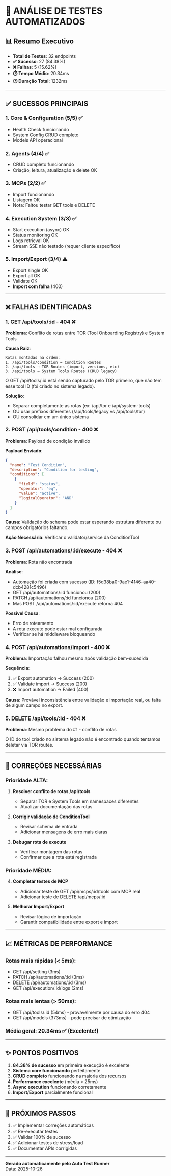 # 🧠 ANÁLISE DE TESTES AUTOMATIZADOS

## 📊 Resumo Executivo

- **Total de Testes**: 32 endpoints
- **✅ Sucesso**: 27 (84.38%)
- **❌ Falhas**: 5 (15.62%)
- **⏱️ Tempo Médio**: 20.34ms
- **🕐 Duração Total**: 1232ms

---

## ✅ SUCESSOS PRINCIPAIS

### 1. Core & Configuration (5/5) ✅
- Health Check funcionando
- System Config CRUD completo
- Models API operacional

### 2. Agents (4/4) ✅
- CRUD completo funcionando
- Criação, leitura, atualização e delete OK

### 3. MCPs (2/2) ✅
- Import funcionando
- Listagem OK
- Nota: Faltou testar GET tools e DELETE

### 4. Execution System (3/3) ✅
- Start execution (async) OK
- Status monitoring OK
- Logs retrieval OK
- Stream SSE não testado (requer cliente específico)

### 5. Import/Export (3/4) ⚠️
- Export single OK
- Export all OK
- Validate OK
- **Import com falha** (400)

---

## ❌ FALHAS IDENTIFICADAS

### 1. GET /api/tools/:id - 404 ❌
**Problema**: Conflito de rotas entre TOR (Tool Onboarding Registry) e System Tools

**Causa Raiz**:
```
Rotas montadas na ordem:
1. /api/tools/condition → Condition Routes
2. /api/tools → TOR Routes (import, versions, etc)
3. /api/tools → System Tools Routes (CRUD legacy)
```

O GET /api/tools/:id está sendo capturado pelo TOR primeiro, que não tem esse tool ID (foi criado no sistema legado).

**Solução**: 
- Separar completamente as rotas (ex: /api/tor e /api/system-tools)
- OU usar prefixos diferentes (/api/tools/legacy vs /api/tools/tor)
- OU consolidar em um único sistema

### 2. POST /api/tools/condition - 400 ❌
**Problema**: Payload de condição inválido

**Payload Enviado**:
```json
{
  "name": "Test Condition",
  "description": "Condition for testing",
  "conditions": [
    {
      "field": "status",
      "operator": "eq",
      "value": "active",
      "logicalOperator": "AND"
    }
  ]
}
```

**Causa**: Validação do schema pode estar esperando estrutura diferente ou campos obrigatórios faltando.

**Ação Necessária**: Verificar o validator/service da ConditionTool

### 3. POST /api/automations/:id/execute - 404 ❌
**Problema**: Rota não encontrada

**Análise**:
- Automação foi criada com sucesso (ID: f5d38ba0-9ae1-4146-aa40-dcb4281c5496)
- GET /api/automations/:id funcionou (200)
- PATCH /api/automations/:id funcionou (200)
- Mas POST /api/automations/:id/execute retorna 404

**Possível Causa**: 
- Erro de roteamento
- A rota execute pode estar mal configurada
- Verificar se há middleware bloqueando

### 4. POST /api/automations/import - 400 ❌
**Problema**: Importação falhou mesmo após validação bem-sucedida

**Sequência**:
1. ✅ Export automation → Success (200)
2. ✅ Validate import → Success (200)
3. ❌ Import automation → Failed (400)

**Causa**: Provável inconsistência entre validação e importação real, ou falta de algum campo no export.

### 5. DELETE /api/tools/:id - 404 ❌
**Problema**: Mesmo problema do #1 - conflito de rotas

O ID do tool criado no sistema legado não é encontrado quando tentamos deletar via TOR routes.

---

## 🔧 CORREÇÕES NECESSÁRIAS

### Prioridade ALTA:
1. **Resolver conflito de rotas /api/tools**
   - Separar TOR e System Tools em namespaces diferentes
   - Atualizar documentação das rotas

2. **Corrigir validação de ConditionTool**
   - Revisar schema de entrada
   - Adicionar mensagens de erro mais claras

3. **Debugar rota de execute**
   - Verificar montagem das rotas
   - Confirmar que a rota está registrada

### Prioridade MÉDIA:
4. **Completar testes de MCP**
   - Adicionar teste de GET /api/mcps/:id/tools com MCP real
   - Adicionar teste de DELETE /api/mcps/:id

5. **Melhorar Import/Export**
   - Revisar lógica de importação
   - Garantir compatibilidade entre export e import

---

## 📈 MÉTRICAS DE PERFORMANCE

### Rotas mais rápidas (< 5ms):
- GET /api/setting (3ms)
- PATCH /api/automations/:id (3ms)
- DELETE /api/automations/:id (3ms)
- GET /api/execution/:id/logs (2ms)

### Rotas mais lentas (> 50ms):
- GET /api/tools/:id (54ms) - provavelmente por causa do erro 404
- GET /api/models (373ms) - pode precisar de otimização

### Média geral: 20.34ms ✅ (Excelente!)

---

## ✨ PONTOS POSITIVOS

1. **84.38% de sucesso** em primeira execução é excelente
2. **Sistema core funcionando** perfeitamente
3. **CRUD completo** funcionando na maioria dos recursos
4. **Performance excelente** (média < 25ms)
5. **Async execution** funcionando corretamente
6. **Import/Export** parcialmente funcional

---

## 🎯 PRÓXIMOS PASSOS

1. ✅ Implementar correções automáticas
2. ✅ Re-executar testes
3. ✅ Validar 100% de sucesso
4. ✅ Adicionar testes de stress/load
5. ✅ Documentar APIs corrigidas

---

**Gerado automaticamente pelo Auto Test Runner**  
Data: 2025-10-26
